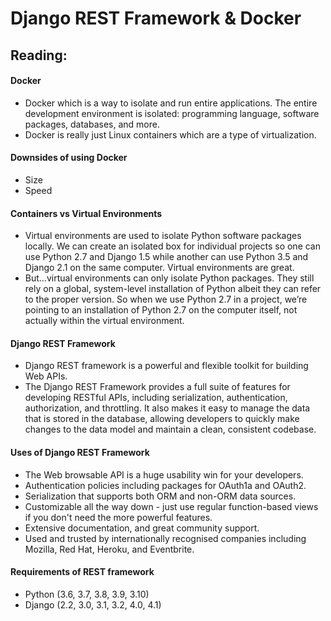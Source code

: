 # Django REST Framework & Docker

## Reading:
#### Docker
-  Docker which is a way to isolate and run entire applications. The entire development environment is isolated: programming language, software packages, databases, and more.
- Docker is really just Linux containers which are a type of virtualization.

#### Downsides of using Docker
- Size
- Speed

#### Containers vs Virtual Environments
- Virtual environments are used to isolate Python software packages locally. We can create an isolated box for individual projects so one can use Python 2.7 and Django 1.5 while another can use Python 3.5 and Django 2.1 on the same computer. Virtual environments are great.
- But…virtual environments can only isolate Python packages. They still rely on a global, system-level installation of Python albeit they can refer to the proper version. So when we use Python 2.7 in a project, we’re pointing to an installation of Python 2.7 on the computer itself, not actually within the virtual environment.

#### Django REST Framework
- Django REST framework is a powerful and flexible toolkit for building Web APIs.
- The Django REST Framework provides a full suite of features for developing RESTful APIs, including serialization, authentication, authorization, and throttling. It also makes it easy to manage the data that is stored in the database, allowing developers to quickly make changes to the data model and maintain a clean, consistent codebase.

#### Uses of Django REST Framework
- The Web browsable API is a huge usability win for your developers.
- Authentication policies including packages for OAuth1a and OAuth2.
- Serialization that supports both ORM and non-ORM data sources.
- Customizable all the way down - just use regular function-based views if you don't need the more powerful features.
- Extensive documentation, and great community support.
- Used and trusted by internationally recognised companies including Mozilla, Red Hat, Heroku, and Eventbrite.

#### Requirements of REST framework
- Python (3.6, 3.7, 3.8, 3.9, 3.10)
- Django (2.2, 3.0, 3.1, 3.2, 4.0, 4.1)
